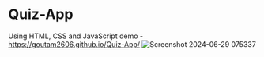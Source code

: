 # Quiz-App 
  Using HTML, CSS and JavaScript
  demo - https://goutam2606.github.io/Quiz-App/
 ![Screenshot 2024-06-29 075337](https://github.com/Goutam2606/Quiz-App/assets/125784469/5b9f853b-f900-4833-ade5-fe0b26c95b0f)
